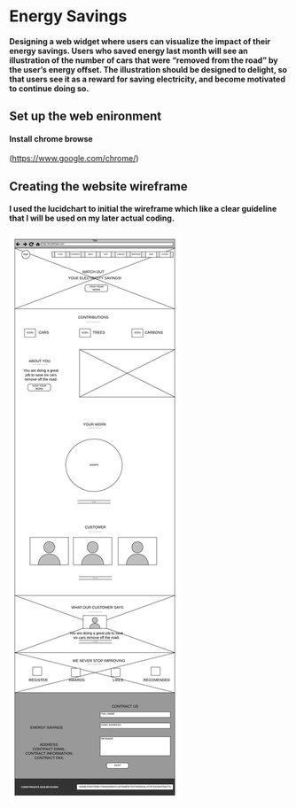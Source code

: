 # Energy Savings

#### Designing a web widget where users can visualize the impact of their energy savings. Users who saved energy last month will see an illustration of the number of cars that were “removed from the road” by the user’s energy offset. The illustration should be designed to delight, so that users see it as a reward for saving electricity, and become motivated to continue doing so.

## Set up the web enironment
#### Install chrome browse 
(https://www.google.com/chrome/)

## Creating the website wireframe
#### I used the lucidchart to initial the wireframe which like a clear guideline that I will be used on my later actual coding. 

###### ![alt text](/ENERGYSAVINGSDiagram.png "Description goes here")


